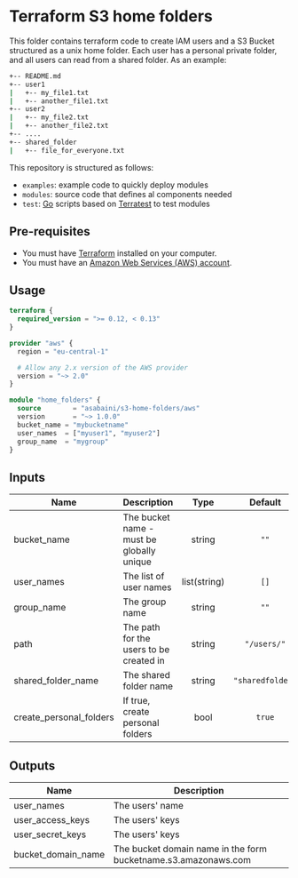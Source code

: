 # Terraform S3 home folders

This folder contains terraform code to create IAM users and a S3 Bucket structured as a unix home folder. Each user has a personal private folder, and all users can read from a shared folder. As an example:

```bash
+-- README.md
+-- user1
|   +-- my_file1.txt
|   +-- another_file1.txt
+-- user2
|   +-- my_file2.txt
|   +-- another_file2.txt
+-- ....
+-- shared_folder
|   +-- file_for_everyone.txt
```

This repository is structured as follows:

* `examples`: example code to quickly deploy modules
* `modules`: source code that defines al components needed
* `test`: [Go](https://golang.org/) scripts based on [Terratest](https://github.com/gruntwork-io/terratest) to test modules

## Pre-requisites

* You must have [Terraform](https://www.terraform.io/) installed on your computer.
* You must have an [Amazon Web Services (AWS) account](http://aws.amazon.com/).

## Usage

```tf
terraform {
  required_version = ">= 0.12, < 0.13"
}

provider "aws" {
  region = "eu-central-1"

  # Allow any 2.x version of the AWS provider
  version = "~> 2.0"
}

module "home_folders" {
  source        = "asabaini/s3-home-folders/aws"
  version       = "~> 1.0.0"
  bucket_name = "mybucketname"
  user_names  = ["myuser1", "myuser2"]
  group_name  = "mygroup"
}
```

## Inputs

| Name | Description | Type | Default | Required |
|------|-------------|:----:|:-----:|:-----:|
| bucket\_name | The bucket name - must be globally unique | string | `""` | yes |
| user_names | The list of user names | list(string) | `[]` | yes |
| group_name | The group name | string | `""` | yes |
| path | The path for the users to be created in | string | `"/users/"` | no |
| shared_folder_name | The shared folder name | string | `"sharedfolder"` | no |
| create_personal_folders | If true, create personal folders | bool | `true` | no |

## Outputs

| Name | Description |
|------|-------------|
| user_names | The users' name |
user_access_keys | The users' keys |
user_secret_keys | The users' keys |
bucket_domain_name | The bucket domain name in the form bucketname.s3.amazonaws.com |
